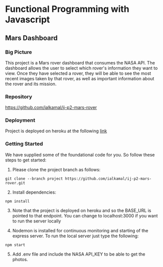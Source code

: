 # Functional Programming with Javascript

## Mars Dashboard

### Big Picture

This project is a Mars rover dashboard that consumes the NASA API. The dashboard allows the user to select which rover's information they want to view. Once they have selected a rover, they will be able to see the most recent images taken by that rover, as well as important information about the rover and its mission.

### Repository

https://github.com/ialkamal/ij-p2-mars-rover

### Deployment

Project is deployed on heroku at the following <a href="https://mars-rover-ialkamal.herokuapp.com/">link</a>

### Getting Started

We have supplied some of the foundational code for you. So follow these steps to get started:

1. Please clone the project branch as follows:

`git clone --branch project https://github.com/ialkamal/ij-p2-mars-rover.git`

2. Install dependencies:

`npm install`

3. Note that the project is deployed on heroku and so the BASE_URL is pointed to that endpoint. You can change to localhost:3000 if you want to run the server locally

4. Nodemon is installed for continuous monitoring and starting of the express server. To run the local server just type the following:

`npm start`

5. Add .env file and include the NASA API_KEY to be able to get the photos.
